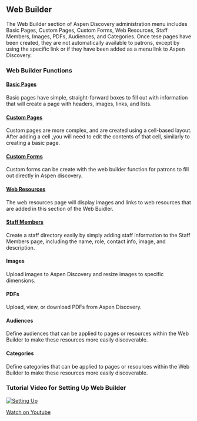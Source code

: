 ## Web Builder

The Web Builder section of Aspen Discovery administration menu includes Basic Pages, Custom Pages, Custom Forms, Web Resources, Staff Members, Images, PDFs, Audiences, and Categories. Once tese pages have been created, they are not automatically available to patrons, except by using the specific link or if they have been added as a menu link to Aspen Discovery.

### Web Builder Functions

#### [Basic Pages](/Admin/HelpManual?page=Web-Builder_Basic-Pages)
Basic pages have simple, straight-forward boxes to fill out with information that will create a page with headers, images, links, and lists.
#### [Custom Pages](/Admin/HelpManual?page=Web-Builder_Custom-Pages)
Custom pages are more complex, and are created using a cell-based layout. After adding a cell ,you will need to edit the contents of that cell, similarly to creating a basic page.
#### [Custom Forms](/Admin/HelpManual?page=Web-Builder_Custom-Forms)
Custom forms can be create with the web builder function for patrons to fill out directly in Aspen discovery.
#### [Web Resources](/Admin/HelpManual?page=Web-Builder_Web-Resources)
The web resources page will display images and links to web resources that are added in this section of the Web Buidler.
#### [Staff Members](/Admin/HelpManual?page=Web-Builder_Staff-Members)
Create a staff directory easily by simply adding staff information to the Staff Members page, including the name, role, contact info, image, and description.
#### Images
Upload images to Aspen Discovery and resize images to specific dimensions.
#### PDFs
Upload, view, or download PDFs from Aspen Discovery.
#### Audiences
Define audiences that can be applied to pages or resources within the Web Builder to make these resources more easily discoverable. 
#### Categories
Define categories that can be applied to pages or resources within the Web Builder to make these resources more easily discoverable.

### Tutorial Video for Setting Up Web Builder

[![Setting Up](/manual/images/web-builder_set-up.jpg)](https://youtu.be/Io1Nl-B_nVY)

[Watch on Youtube](https://youtu.be/Io1Nl-B_nVY)

